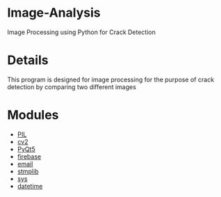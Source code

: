 # Image-Analysis
Image Processing using Python for Crack Detection
</br>
# Details
This program is designed for image processing for the purpose of crack detection by comparing two different images
</br>
# Modules
- [PIL](https://pypi.org/project/Pillow/)
- [cv2](https://pypi.org/project/opencv-python/)
- [PyQt5](https://pypi.org/project/PyQt5/)
- [firebase](https://pypi.org/project/firebase/)
- [email](https://pypi.org/project/email/)
- [stmplib](https://docs.python.org/3/library/smtplib.html)
- [sys](https://docs.python.org/3/library/sys.html)
- [datetime](https://docs.python.org/3/library/time.html?highlight=time#module-time)
